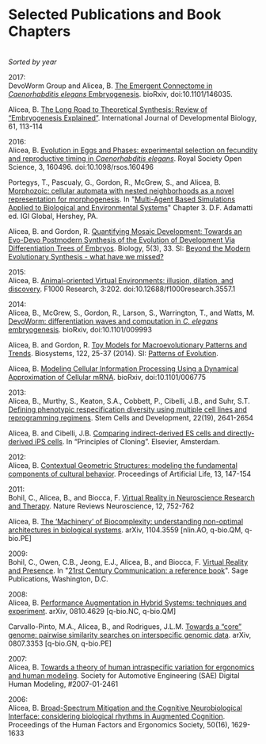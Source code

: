 # Selected Publications and Book Chapters
<BR>_Sorted by year_

2017:<br>
DevoWorm Group and Alicea, B. [The Emergent Connectome in _Caenorhabditis elegans_ Embryogenesis](https://doi.org/10.1101/146035). bioRxiv, doi:10.1101/146035.

Alicea, B. [The Long Road to Theoretical Synthesis: Review of “Embryogenesis Explained”](http://www.ijdb.ehu.es/web/paper/170046ba/the-long-road-to-theoretical-synthesis). International Journal of Developmental Biology, 61, 113-114

2016:<br>
Alicea, B.  [Evolution in Eggs and Phases: experimental selection on fecundity and reproductive timing in _Caenorhabditis elegans_](http://rsos.royalsocietypublishing.org/content/3/11/160496.article-info). Royal Society Open Science, 3, 160496. doi:10.1098/rsos.160496

Portegys, T., Pascualy, G., Gordon, R., McGrew, S., and Alicea, B.  [Morphozoic: cellular automata with nested neighborhoods as a novel representation for morphogenesis](https://www.researchgate.net/publication/311738597_Morphozoic_Cellular_Automata_with_Nested_Neighborhoods_as_a_Metamorphic_Representation_of_Morphogenesis). In "[Multi-Agent Based Simulations Applied to Biological and Environmental Systems](http://www.igi-global.com/publish/call-for-papers/call-details/1951)" Chapter 3. D.F. Adamatti ed. IGI Global, Hershey, PA.

Alicea, B. and Gordon, R.  [Quantifying Mosaic Development: Towards an Evo-Devo Postmodern Synthesis of the Evolution of Development Via Differentiation Trees of Embryos](http://www.mdpi.com/2079-7737/5/3/33). Biology, 5(3), 33.  SI: [Beyond the Modern Evolutionary Synthesis - what have we missed?](http://www.mdpi.com/journal/biology/special_issues/modern_evolve)

2015:<br>
Alicea, B.  [Animal-oriented Virtual Environments: illusion, dilation, and discovery](http://f1000research.com/articles/3-202/v2). F1000 Research, 3:202. doi:10.12688/f1000research.3557.1

2014:<br>
Alicea, B., McGrew, S., Gordon, R., Larson, S., Warrington, T., and Watts, M.  [DevoWorm: differentiation waves and computation in _C. elegans_ embryogenesis](http://www.biorxiv.org/content/early/2014/10/03/009993). bioRxiv, doi:10.1101/009993

Alicea, B. and Gordon, R.  [Toy Models for Macroevolutionary Patterns and Trends](http://www.sciencedirect.com/science/article/pii/S0303264714001269). Biosystems, 122, 25-37 (2014). SI: [Patterns of Evolution](http://www.sciencedirect.com/science/journal/03032647/123).
 
Alicea, B.  [Modeling Cellular Information Processing Using a Dynamical Approximation of Cellular mRNA](http://biorxiv.org/content/early/2014/07/02/006775). bioRxiv, doi:10.1101/006775

2013:<br>
Alicea, B., Murthy, S., Keaton, S.A., Cobbett, P., Cibelli, J.B., and Suhr, S.T.  [Defining phenotypic respecification diversity using multiple cell lines and reprogramming regimens](https://www.academia.edu/4128193/Defining_the_Diversity_of_Phenotypic_Respecification_Using_Multiple_Cell_Lines_and_Reprogramming_Regimens). Stem Cells and Development, 22(19), 2641-2654

Alicea, B. and Cibelli, J.B.  [Comparing indirect-derived ES cells and directly-derived iPS cells](https://www.academia.edu/5128714/Comparing_SCNT-Derived_ESCs_and_iPSCs). In “Principles of Cloning”. Elsevier, Amsterdam.

2012:<br>
Alicea, B.  [Contextual Geometric Structures: modeling the fundamental components of cultural behavior](https://www.academia.edu/1553526/Contextual_Geometric_Structures_modeling_the_fundamental_components_of_cultural_behavior). Proceedings of Artificial Life, 13, 147-154

2011:<br>
Bohil, C., Alicea, B., and Biocca, F.  [Virtual Reality in Neuroscience Research and Therapy](https://www.academia.edu/3038280/Virtual_reality_in_neuroscience_research_and_therapy). Nature Reviews Neuroscience, 12, 752-762

Alicea, B.  [The ‘Machinery’ of Biocomplexity: understanding non-optimal architectures in biological systems](https://arxiv.org/abs/1104.3559). arXiv, 1104.3559 [nlin.AO, q-bio.QM, q-bio.PE]

2009:<br>
Bohil, C., Owen, C.B., Jeong, E.J., Alicea, B., and Biocca, F.  [Virtual Reality and Presence](https://www.researchgate.net/publication/263619590_Virtual_Reality_and_Presence). In "[21rst Century Communication: a reference book](https://us.sagepub.com/en-us/nam/21st-century-communication-a-reference-handbook/book230535)". Sage Publications, Washington, D.C.

2008:<br>
Alicea, B.  [Performance Augmentation in Hybrid Systems: techniques and experiment](http://arxiv.org/abs/0810.4629). arXiv, 0810.4629 [q-bio.NC, q-bio.QM]
 
Carvallo-Pinto, M.A., Alicea, B., and Rodrigues, J.L.M.  [Towards a “core” genome: pairwise similarity searches on interspecific genomic data](http://arxiv.org/abs/0807.3353). arXiv, 0807.3353 [q-bio.GN, q-bio.PE]

2007:<br>
Alicea, B.  [Towards a theory of human intraspecific variation for ergonomics and human modeling](http://papers.sae.org/2007-01-2461/). Society for Automotive Engineering (SAE) Digital Human Modeling, #2007-01-2461

2006:<br>
Alicea, B.  [Broad-Spectrum Mitigation and the Cognitive Neurobiological Interface: considering biological rhythms in Augmented Cognition](http://pro.sagepub.com/content/50/16/1629.full.pdf+html). Proceedings of the Human Factors and Ergonomics Society, 50(16), 1629-1633
